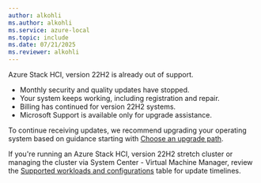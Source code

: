 ```yaml
---
author: alkohli
ms.author: alkohli
ms.service: azure-local
ms.topic: include
ms.date: 07/21/2025
ms.reviewer: alkohli
---
```



Azure Stack HCI, version 22H2 is already out of support.

- Monthly security and quality updates have stopped.
- Your system keeps working, including registration and repair.
- Billing has continued for version 22H2 systems.
- Microsoft Support is available only for upgrade assistance.

To continue receiving updates, we recommend upgrading your operating system based on guidance starting with [Choose an upgrade path](#choose-an-upgrade-path).

If you're running an Azure Stack HCI, version 22H2 stretch cluster or managing the cluster via System Center - Virtual Machine Manager, review the [Supported workloads and configurations](../upgrade/about-upgrades-23h2.md#supported-workloads-and-configurations) table for update timelines.